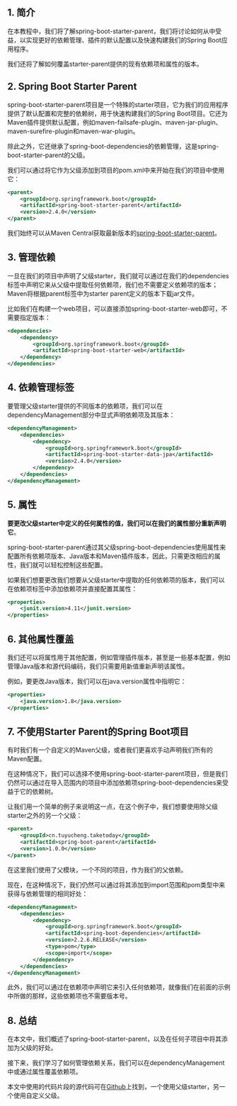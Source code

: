 ## 1. 简介

在本教程中，我们将了解spring-boot-starter-parent，我们将讨论如何从中受益，以实现更好的依赖管理、插件的默认配置以及快速构建我们的Spring Boot应用程序。

我们还将了解如何覆盖starter-parent提供的现有依赖项和属性的版本。

## 2. Spring Boot Starter Parent

spring-boot-starter-parent项目是一个特殊的starter项目，它为我们的应用程序提供了默认配置和完整的依赖树，用于快速构建我们的Spring Boot项目。它还为Maven插件提供默认配置，例如maven-failsafe-plugin、maven-jar-plugin、maven-surefire-plugin和maven-war-plugin。

除此之外，它还继承了spring-boot-dependencies的依赖管理，这是spring-boot-starter-parent的父级。

我们可以通过将它作为父级添加到项目的pom.xml中来开始在我们的项目中使用它：

```xml
<parent>
    <groupId>org.springframework.boot</groupId>
    <artifactId>spring-boot-starter-parent</artifactId>
    <version>2.4.0</version>
</parent>
```

我们始终可以从Maven Central获取最新版本的[spring-boot-starter-parent](https://search.maven.org/classic/#search|ga|1|a%3A"spring-boot-starter-parent")。

## 3. 管理依赖

一旦在我们的项目中声明了父级starter，我们就可以通过在我们的dependencies标签中声明它来从父级中提取任何依赖项，我们也不需要定义依赖项的版本；Maven将根据parent标签中为starter parent定义的版本下载jar文件。

比如我们在构建一个web项目，可以直接添加spring-boot-starter-web即可，不需要指定版本：

```xml
<dependencies>
    <dependency>
        <groupId>org.springframework.boot</groupId>
        <artifactId>spring-boot-starter-web</artifactId>
    </dependency>
</dependencies>
```

## 4. 依赖管理标签

要管理父级starter提供的不同版本的依赖项，我们可以在dependencyManagement部分中显式声明依赖项及其版本：

```xml
<dependencyManagement>
    <dependencies>
        <dependency>
            <groupId>org.springframework.boot</groupId>
            <artifactId>spring-boot-starter-data-jpa</artifactId>
            <version>2.4.0</version>
        </dependency>
    </dependencies>
</dependencyManagement>
```

## 5. 属性

**要更改父级starter中定义的任何属性的值，我们可以在我们的属性部分重新声明它**。

spring-boot-starter-parent通过其父级spring-boot-dependencies使用属性来配置所有依赖项版本、Java版本和Maven插件版本，因此，只需更改相应的属性，我们就可以轻松控制这些配置。

如果我们想要更改我们想要从父级starter中提取的任何依赖项的版本，我们可以在依赖项标签中添加依赖项并直接配置其属性：

```xml
<properties>
    <junit.version>4.11</junit.version>
</properties>
```

## 6. 其他属性覆盖

我们还可以将属性用于其他配置，例如管理插件版本，甚至是一些基本配置，例如管理Java版本和源代码编码，我们只需要用新值重新声明该属性。

例如，要更改Java版本，我们可以在java.version属性中指明它：

```xml
<properties>
    <java.version>1.8</java.version>
</properties>
```

## 7. 不使用Starter Parent的Spring Boot项目

有时我们有一个自定义的Maven父级，或者我们更喜欢手动声明我们所有的Maven配置。

在这种情况下，我们可以选择不使用spring-boot-starter-parent项目，但是我们仍然可以通过在导入范围内的项目中添加依赖项spring-boot-dependencies来受益于它的依赖树。

让我们用一个简单的例子来说明这一点，在这个例子中，我们想要使用除父级starter之外的另一个父级：

```xml
<parent>
    <groupId>cn.tuyucheng.taketoday</groupId>
    <artifactId>spring-boot-parent</artifactId>
    <version>1.0.0</version>
</parent>
```

在这里我们使用了父模块，一个不同的项目，作为我们的父依赖。

现在，在这种情况下，我们仍然可以通过将其添加到import范围和pom类型中来获得与依赖管理的相同好处：

```xml
<dependencyManagement>
    <dependencies>
        <dependency>
            <groupId>org.springframework.boot</groupId>
            <artifactId>spring-boot-dependencies</artifactId>
            <version>2.2.6.RELEASE</version>
            <type>pom</type>
            <scope>import</scope>
        </dependency>
    </dependencies>
</dependencyManagement>
```

此外，我们可以通过在依赖项中声明它来引入任何依赖项，就像我们在前面的示例中所做的那样，这些依赖项也不需要版本号。

## 8. 总结

在本文中，我们概述了spring-boot-starter-parent，以及在任何子项目中将其添加为父级的好处。

接下来，我们学习了如何管理依赖关系，我们可以在dependencyManagement中或通过属性覆盖依赖项。

本文中使用的代码片段的源代码可在[Github]()上找到，一个使用父级starter，另一个使用自定义父级。